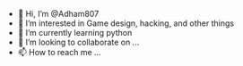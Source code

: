 - 👋 Hi, I’m @Adham807
- 👀 I’m interested in Game design, hacking, and other things
- 🌱 I’m currently learning python
- 💞️ I’m looking to collaborate on ...
- 📫 How to reach me ...

<!---
Adham807/Adham807 is a ✨ special ✨ repository because its `README.md` (this file) appears on your GitHub profile.
You can click the Preview link to take a look at your changes.
--->
